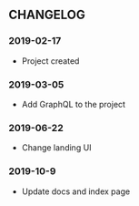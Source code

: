 ## CHANGELOG

### 2019-02-17

* Project created

### 2019-03-05

* Add GraphQL to the project

### 2019-06-22

* Change landing UI

### 2019-10-9

* Update docs and index page
